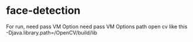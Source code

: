 # face-detection
For run, need pass VM Option need pass VM Options  path open cv
like this -Djava.library.path=/OpenCV/build/lib 


